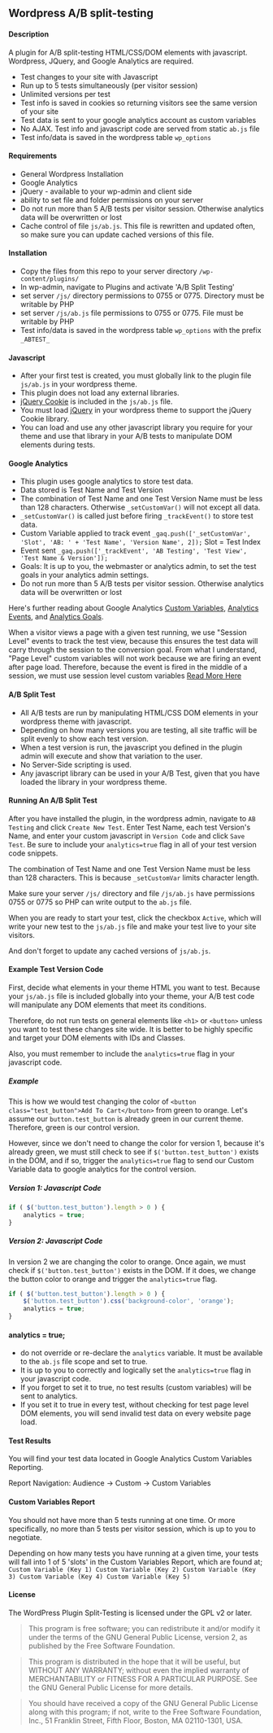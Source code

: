 ## Wordpress A/B split-testing

#### Description

A plugin for A/B split-testing HTML/CSS/DOM elements with javascript.  Wordpress, JQuery, and Google Analytics are required.

- Test changes to your site with Javascript
- Run up to 5 tests simultaneously (per visitor session)
- Unlimited versions per test
- Test info is saved in cookies so returning visitors see the same version of your site
- Test data is sent to your google analytics account as custom variables
- No AJAX. Test info and javascript code are served from static `ab.js` file
- Test info/data is saved in the wordpress table `wp_options`

#### Requirements
- General Wordpress Installation
- Google Analytics
- jQuery - available to your wp-admin and client side
- ability to set file and folder permissions on your server
- Do not run more than 5 A/B tests per visitor session. Otherwise analytics data will be overwritten or lost
- Cache control of file `js/ab.js`. This file is rewritten and updated often, so make sure you can update cached versions of this file.

#### Installation
- Copy the files from this repo to your server directory `/wp-content/plugins/`
- In wp-admin, navigate to Plugins and activate 'A/B Split Testing'
- set server `/js/` directory permissions to 0755 or 0775. Directory must be writable by PHP
- set server `/js/ab.js` file permissions to 0755 or 0775. File must be writable by PHP
- Test info/data is saved in the wordpress table `wp_options` with the prefix `_ABTEST_`

#### Javascript
- After your first test is created, you must globally link to the plugin file `js/ab.js` in your wordpress theme.
- This plugin does not load any external libraries.
- [jQuery Cookie](https://raw.github.com/carhartl/jquery-cookie/) is included in the `js/ab.js` file.
- You must load [jQuery](http://jquery.com/) in your wordpress theme to support the jQuery Cookie library.
- You can load and use any other javascript library you require for your theme and use that library in your A/B tests to manipulate DOM elements during tests.

#### Google Analytics
- This plugin uses google analytics to store test data.
- Data stored is Test Name and Test Version
- The combination of Test Name and one Test Version Name must be less than 128 characters. Otherwise `_setCustomVar()` will not except all data.
- `_setCustomVar()` is called just before firing `_trackEvent()` to store test data.
- Custom Variable applied to track event `_gaq.push(['_setCustomVar', 'Slot', 'AB: ' + 'Test Name', 'Version Name', 2]);` Slot = Test Index
- Event sent `_gaq.push(['_trackEvent', 'AB Testing', 'Test View', 'Test Name & Version']);`
- Goals: It is up to you, the webmaster or analytics admin, to set the test goals in your analytics admin settings.
- Do not run more than 5 A/B tests per visitor session. Otherwise analytics data will be overwritten or lost

Here's further reading about Google Analytics [Custom Variables](https://developers.google.com/analytics/devguides/collection/gajs/gaTrackingCustomVariables), [Analytics Events](https://developers.google.com/analytics/devguides/collection/gajs/eventTrackerGuide), and [Analytics Goals](https://support.google.com/analytics/answer/1032415?hl=en).

When a visitor views a page with a given test running, we use "Session Level" events to track the test view, because this ensures the test data will carry through the session to the conversion goal. From what I understand, "Page Level" custom variables will not work because we are firing an event after page load. Therefore, because the event is fired in the middle of a session, we must use session level custom variables [Read More Here](http://www.kaushik.net/avinash/hits-sessions-metrics-dimensions-web-analytics/)

#### A/B Split Test
- All A/B tests are run by manipulating HTML/CSS DOM elements in your wordpress theme with javascript.
- Depending on how many versions you are testing, all site traffic will be split evenly to show each test version.
- When a test version is run, the javascript you defined in the plugin admin will execute and show that variation to the user.
- No Server-Side scripting is used.
- Any javascript library can be used in your A/B Test, given that you have loaded the library in your wordpress theme.

#### Running An A/B Split Test

After you have installed the plugin, in the wordpress admin, navigate to `AB Testing` and click `Create New Test`. Enter Test Name, each test Version's Name, and enter your custom javascript in `Version Code` and click `Save Test`. Be sure to include your `analytics=true` flag in all of your test version code snippets.

The combination of Test Name and one Test Version Name must be less than 128 characters. This is because `_setCustomVar` limits character length.

Make sure your server `/js/` directory and file `/js/ab.js` have permissions 0755 or 0775 so PHP can write output to the `ab.js` file.

When you are ready to start your test, click the checkbox `Active`, which will write your new test to the `js/ab.js` file and make your test live to your site visitors.

And don't forget to update any cached versions of `js/ab.js`.

#### Example Test Version Code

First, decide what elements in your theme HTML you want to test.  Because your `js/ab.js` file is included globally into your theme, your A/B test code will manipulate any DOM elements that meet its conditions.

Therefore, do not run tests on general elements like `<h1>` or `<button>` unless you want to test these changes site wide.  It is better to be highly specific and target your DOM elements with IDs and Classes.

Also, you must remember to include the `analytics=true` flag in your javascript code.

##### Example

This is how we would test changing the color of `<button class="test_button">Add To Cart</button>` from green to orange.  Let's assume our `button.test_button` is already green in our current theme.  Therefore, green is our control version.

However, since we don't need to change the color for version 1, because it's already green, we must still check to see if `$('button.test_button')` exists in the DOM, and if so, trigger the `analytics=true` flag to send our Custom Variable data to google analytics for the control version.

##### Version 1: Javascript Code
```javascript
if ( $('button.test_button').length > 0 ) {
	analytics = true;
}
```
##### Version 2: Javascript Code

In version 2 we are changing the color to orange. Once again, we must check if `$('button.test_button')` exists in the DOM.  If it does, we change the button color to orange and trigger the `analytics=true` flag.

```javascript
if ( $('button.test_button').length > 0 ) {
	$('button.test_button').css('background-color', 'orange');
	analytics = true;
}
```

#### analytics = true;
- do not override or re-declare the `analytics` variable. It must be available to the `ab.js` file scope and set to true.
- It is up to you to correctly and logically set the `analytics=true` flag in your javascript code.
- If you forget to set it to true, no test results (custom variables) will be sent to analytics.
- If you set it to true in every test, without checking for test page level DOM elements, you will send invalid test data on every website page load.

#### Test Results
You will find your test data located in Google Analytics Custom Variables Reporting.

Report Navigation: Audience -> Custom -> Custom Variables

#### Custom Variables Report
You should not have more than 5 tests running at one time.  Or more specifically, no more than 5 tests per visitor session, which is up to you to negotiate.

Depending on how many tests you have running at a given time, your tests will fall into 1 of 5 'slots' in the Custom Variables Report, which are found at;
`Custom Variable (Key 1) Custom Variable (Key 2) Custom Variable (Key 3) Custom Variable (Key 4) Custom Variable (Key 5)`

#### License

The WordPress Plugin Split-Testing is licensed under the GPL v2 or later.

> This program is free software; you can redistribute it and/or modify
it under the terms of the GNU General Public License, version 2, as
published by the Free Software Foundation.

> This program is distributed in the hope that it will be useful,
but WITHOUT ANY WARRANTY; without even the implied warranty of
MERCHANTABILITY or FITNESS FOR A PARTICULAR PURPOSE.  See the
GNU General Public License for more details.

> You should have received a copy of the GNU General Public License along with this program; if not, write to the Free Software Foundation, Inc., 51 Franklin Street, Fifth Floor, Boston, MA  02110-1301, USA.
